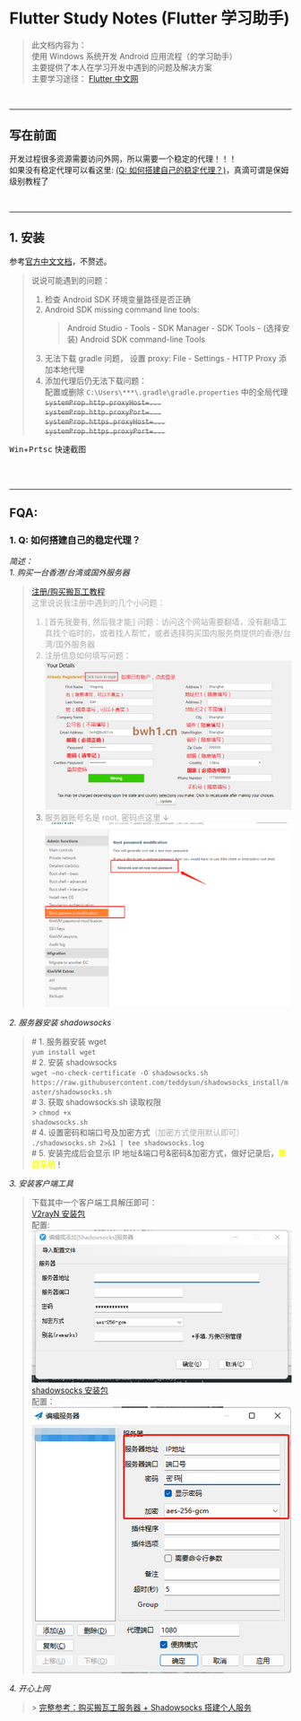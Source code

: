 # Flutter Study Notes (Flutter 学习助手)

> 此文档内容为：<br>
> 使用 Windows 系统开发 Android 应用流程（的学习助手）<br>
> 主要提供了本人在学习开发中遇到的问题及解决方案<br>
> 主要学习途径： [Flutter 中文网](https://flutterchina.club/)

<br>

---

## 写在前面

开发过程很多资源需要访问外网，所以需要一个稳定的代理！！！<br>如果没有稳定代理可以看这里: [(Q: 如何搭建自己的稳定代理？)](#Q1)，真滴可谓是保姆级别教程了

<br>

---

## 1. 安装

参考[<u>官方中文文档</u>](https://doc.flutterchina.club/setup-windows/)，不赘述。

> 说说可能遇到的问题：<br>
>
> 1. 检查 Android SDK 环境变量路径是否正确
> 2. Android SDK missing command line tools:
>    > Android Studio - Tools - SDK Manager - SDK Tools - (选择安装) Android SDK command-line Tools
> 3. 无法下载 gradle 问题， 设置 proxy: File - Settings - HTTP Proxy 添加本地代理
> 4. 添加代理后仍无法下载问题：<br>
>    配置或删除 `C:\Users\***\.gradle\gradle.properties` 中的全局代理<br> ~~`systemProp.http.proxyHost=...`~~<br> ~~`systemProp.http.proxyPort=...`~~<br> ~~`systemProp.https.proxyHost=...`~~<br> ~~`systemProp.https.proxyPort=...`~~<br>

<kbd>Win</kbd>+<kbd>Prtsc</kbd> 快速截图

<br>
<br>

---

## FQA:

### <p id="Q1">1. Q: 如何搭建自己的稳定代理？</p>

<font ><em>简述：</em></font><br>
<font ><em>1. 购买一台香港/台湾或国外服务器</em></font><br>

> [注册/购买搬瓦工教程](https://www.bandwagonhost.cn/register.html) <br> <font color=#aaa>这里说说我注册中遇到的几个小问题：<br>
>
> 1. ⟦首先我要有, 然后我才能⟧ 问题：访问这个网站需要翻墙，没有翻墙工具找个临时的，或者找人帮忙，或者选择购买国内服务商提供的香港/台湾/国外服务器<br>
> 2. 注册信息如何填写问题：<br> ![](assets/regist.png)
> 3. 服务器账号名是 root, 密码点这里 ↆ<br> ![](assets/password.png) </font>

<font ><em>2. 服务器安装 shadowsocks</em></font><br>

> \# 1. 服务器安装 wget<br><code>yum install wget</code><br> \# 2. 安装 shadowsocks <br>`wget –no-check-certificate -O shadowsocks.sh https://raw.githubusercontent.com/teddysun/shadowsocks_install/master/shadowsocks.sh`<br> \# 3. 获取 shadowsocks.sh 读取权限 <br> > <code>chmod +x shadowsocks.sh</code><br> \# 4. 设置密码和端口号及加密方式<font color=#aaa>（加密方式使用默认即可）</font><br> <code>./shadowsocks.sh 2>&1 | tee shadowsocks.log</code><br> \# 5. 安装完成后会显示 IP 地址&端口号&密码&加密方式，做好记录后，<font color=yellow><b>重启系统</b></font>！

<font><em>3. 安装客户端工具</em></font>

> 下载其中一个客户端工具解压即可：<br> [V2rayN 安装包](https://github.com/2dust/v2rayN/releases)<br>
> 配置: <br> ![](assets/v2rayN.png) <br> [shadowsocks 安装包](https://github.com/shadowsocks/shadowsocks-windows/releases)<br>
> 配置：<br> ![](assets/shadowsocks.png)

<font><em>4. 开心上网</em></font><br>

> \> [完整参考：购买搬瓦工服务器 + Shadowsocks 搭建个人服务](https://github.com/clown-coding/vpn) <br>
